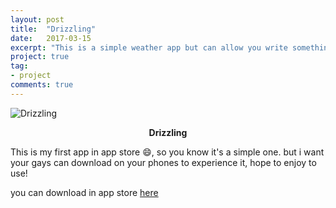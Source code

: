 ```yaml
---
layout: post
title:  "Drizzling"
date:   2017-03-15
excerpt: "This is a simple weather app but can allow you write something to share with others."
project: true
tag:
- project 
comments: true
---
```



![Drizzling](http://ocigwe4cv.bkt.clouddn.com/Icon-60@3x.png)

<center><b>Drizzling</b></center>

This is my first app in app store 😄, so you know it's a simple one. but i want your gays can download on your phones to experience it, hope to enjoy to use! 

you can download in app store [here](https://itunes.apple.com/cn/app/drizzling/id1203140929?l=en&mt=8)
